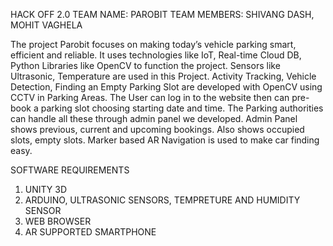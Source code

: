 HACK OFF 2.0
TEAM NAME: PAROBIT
TEAM MEMBERS: SHIVANG DASH, MOHIT VAGHELA

The project Parobit focuses on making today’s vehicle parking smart, efficient and reliable. It uses technologies like IoT, Real-time Cloud DB, Python Libraries like OpenCV to function the project. Sensors like Ultrasonic, Temperature are used in this Project. Activity Tracking, Vehicle Detection, Finding an Empty Parking Slot are developed with OpenCV using CCTV in Parking Areas. The User can log in to the website then can pre-book a parking slot choosing starting date and time. The Parking authorities can handle all these through admin panel we developed. Admin Panel shows previous, current and upcoming bookings. Also shows occupied slots, empty slots. Marker based AR Navigation is used to make car finding easy.


SOFTWARE REQUIREMENTS 
1. UNITY 3D
2. ARDUINO, ULTRASONIC SENSORS, TEMPRETURE AND HUMIDITY SENSOR
3. WEB BROWSER
4. AR SUPPORTED SMARTPHONE



